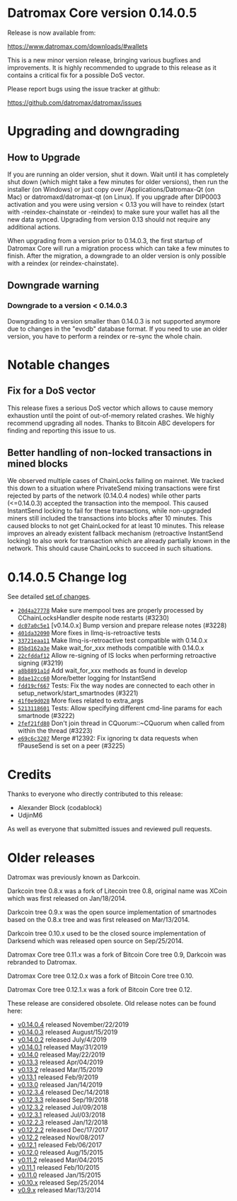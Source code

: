 Datromax Core version 0.14.0.5
==========================

Release is now available from:

  <https://www.datromax.com/downloads/#wallets>

This is a new minor version release, bringing various bugfixes and improvements.
It is highly recommended to upgrade to this release as it contains a critical
fix for a possible DoS vector.

Please report bugs using the issue tracker at github:

  <https://github.com/datromax/datromax/issues>


Upgrading and downgrading
=========================

How to Upgrade
--------------

If you are running an older version, shut it down. Wait until it has completely
shut down (which might take a few minutes for older versions), then run the
installer (on Windows) or just copy over /Applications/Datromax-Qt (on Mac) or
datromaxd/datromax-qt (on Linux). If you upgrade after DIP0003 activation and you were
using version < 0.13 you will have to reindex (start with -reindex-chainstate
or -reindex) to make sure your wallet has all the new data synced. Upgrading from
version 0.13 should not require any additional actions.

When upgrading from a version prior to 0.14.0.3, the
first startup of Datromax Core will run a migration process which can take a few minutes
to finish. After the migration, a downgrade to an older version is only possible with
a reindex (or reindex-chainstate).

Downgrade warning
-----------------

### Downgrade to a version < 0.14.0.3

Downgrading to a version smaller than 0.14.0.3 is not supported anymore due to changes
in the "evodb" database format. If you need to use an older version, you have to perform
a reindex or re-sync the whole chain.

Notable changes
===============

Fix for a DoS vector
--------------------

This release fixes a serious DoS vector which allows to cause memory exhaustion until the point of
out-of-memory related crashes. We highly recommend upgrading all nodes. Thanks to Bitcoin ABC
developers for finding and reporting this issue to us.

Better handling of non-locked transactions in mined blocks
----------------------------------------------------------

We observed multiple cases of ChainLocks failing on mainnet. We tracked this down to a situation where
PrivateSend mixing transactions were first rejected by parts of the network (0.14.0.4 nodes) while other parts
(<=0.14.0.3) accepted the transaction into the mempool. This caused InstantSend locking to fail for these
transactions, while non-upgraded miners still included the transactions into blocks after 10 minutes.
This caused blocks to not get ChainLocked for at least 10 minutes. This release improves an already existent
fallback mechanism (retroactive InstantSend locking) to also work for transaction which are already partially
known in the network. This should cause ChainLocks to succeed in such situations.

0.14.0.5 Change log
===================

See detailed [set of changes](https://github.com/datromax/datromax/compare/v0.14.0.4...datromax:v0.14.0.5).

- [`20d4a27778`](https://github.com/datromax/datromax/commit/dc07a0c5e1) Make sure mempool txes are properly processed by CChainLocksHandler despite node restarts (#3230)
- [`dc07a0c5e1`](https://github.com/datromax/datromax/commit/dc07a0c5e1) [v0.14.0.x] Bump version and prepare release notes (#3228)
- [`401da32090`](https://github.com/datromax/datromax/commit/401da32090) More fixes in llmq-is-retroactive tests
- [`33721eaa11`](https://github.com/datromax/datromax/commit/33721eaa11) Make llmq-is-retroactive test compatible with 0.14.0.x
- [`85bd162a3e`](https://github.com/datromax/datromax/commit/85bd162a3e) Make wait_for_xxx methods compatible with 0.14.0.x
- [`22cfddaf12`](https://github.com/datromax/datromax/commit/22cfddaf12) Allow re-signing of IS locks when performing retroactive signing (#3219)
- [`a8b8891a1d`](https://github.com/datromax/datromax/commit/a8b8891a1d) Add wait_for_xxx methods as found in develop
- [`8dae12cc60`](https://github.com/datromax/datromax/commit/8dae12cc60) More/better logging for InstantSend
- [`fdd19cf667`](https://github.com/datromax/datromax/commit/fdd19cf667) Tests: Fix the way nodes are connected to each other in setup_network/start_smartnodes (#3221)
- [`41f0e9d028`](https://github.com/datromax/datromax/commit/41f0e9d028) More fixes related to extra_args
- [`5213118601`](https://github.com/datromax/datromax/commit/5213118601) Tests: Allow specifying different cmd-line params for each smartnode (#3222)
- [`2fef21fd80`](https://github.com/datromax/datromax/commit/2fef21fd80) Don't join thread in CQuorum::~CQuorum when called from within the thread (#3223)
- [`e69c6c3207`](https://github.com/datromax/datromax/commit/e69c6c3207) Merge #12392: Fix ignoring tx data requests when fPauseSend is set on a peer (#3225)

Credits
=======

Thanks to everyone who directly contributed to this release:

- Alexander Block (codablock)
- UdjinM6

As well as everyone that submitted issues and reviewed pull requests.

Older releases
==============

Datromax was previously known as Darkcoin.

Darkcoin tree 0.8.x was a fork of Litecoin tree 0.8, original name was XCoin
which was first released on Jan/18/2014.

Darkcoin tree 0.9.x was the open source implementation of smartnodes based on
the 0.8.x tree and was first released on Mar/13/2014.

Darkcoin tree 0.10.x used to be the closed source implementation of Darksend
which was released open source on Sep/25/2014.

Datromax Core tree 0.11.x was a fork of Bitcoin Core tree 0.9,
Darkcoin was rebranded to Datromax.

Datromax Core tree 0.12.0.x was a fork of Bitcoin Core tree 0.10.

Datromax Core tree 0.12.1.x was a fork of Bitcoin Core tree 0.12.

These release are considered obsolete. Old release notes can be found here:

- [v0.14.0.4](https://github.com/datromax/datromax/blob/master/doc/release-notes/datromax/release-notes-0.14.0.4.md) released November/22/2019
- [v0.14.0.3](https://github.com/datromax/datromax/blob/master/doc/release-notes/datromax/release-notes-0.14.0.3.md) released August/15/2019
- [v0.14.0.2](https://github.com/datromax/datromax/blob/master/doc/release-notes/datromax/release-notes-0.14.0.2.md) released July/4/2019
- [v0.14.0.1](https://github.com/datromax/datromax/blob/master/doc/release-notes/datromax/release-notes-0.14.0.1.md) released May/31/2019
- [v0.14.0](https://github.com/datromax/datromax/blob/master/doc/release-notes/datromax/release-notes-0.14.0.md) released May/22/2019
- [v0.13.3](https://github.com/datromax/datromax/blob/master/doc/release-notes/datromax/release-notes-0.13.3.md) released Apr/04/2019
- [v0.13.2](https://github.com/datromax/datromax/blob/master/doc/release-notes/datromax/release-notes-0.13.2.md) released Mar/15/2019
- [v0.13.1](https://github.com/datromax/datromax/blob/master/doc/release-notes/datromax/release-notes-0.13.1.md) released Feb/9/2019
- [v0.13.0](https://github.com/datromax/datromax/blob/master/doc/release-notes/datromax/release-notes-0.13.0.md) released Jan/14/2019
- [v0.12.3.4](https://github.com/datromax/datromax/blob/master/doc/release-notes/datromax/release-notes-0.12.3.4.md) released Dec/14/2018
- [v0.12.3.3](https://github.com/datromax/datromax/blob/master/doc/release-notes/datromax/release-notes-0.12.3.3.md) released Sep/19/2018
- [v0.12.3.2](https://github.com/datromax/datromax/blob/master/doc/release-notes/datromax/release-notes-0.12.3.2.md) released Jul/09/2018
- [v0.12.3.1](https://github.com/datromax/datromax/blob/master/doc/release-notes/datromax/release-notes-0.12.3.1.md) released Jul/03/2018
- [v0.12.2.3](https://github.com/datromax/datromax/blob/master/doc/release-notes/datromax/release-notes-0.12.2.3.md) released Jan/12/2018
- [v0.12.2.2](https://github.com/datromax/datromax/blob/master/doc/release-notes/datromax/release-notes-0.12.2.2.md) released Dec/17/2017
- [v0.12.2](https://github.com/datromax/datromax/blob/master/doc/release-notes/datromax/release-notes-0.12.2.md) released Nov/08/2017
- [v0.12.1](https://github.com/datromax/datromax/blob/master/doc/release-notes/datromax/release-notes-0.12.1.md) released Feb/06/2017
- [v0.12.0](https://github.com/datromax/datromax/blob/master/doc/release-notes/datromax/release-notes-0.12.0.md) released Aug/15/2015
- [v0.11.2](https://github.com/datromax/datromax/blob/master/doc/release-notes/datromax/release-notes-0.11.2.md) released Mar/04/2015
- [v0.11.1](https://github.com/datromax/datromax/blob/master/doc/release-notes/datromax/release-notes-0.11.1.md) released Feb/10/2015
- [v0.11.0](https://github.com/datromax/datromax/blob/master/doc/release-notes/datromax/release-notes-0.11.0.md) released Jan/15/2015
- [v0.10.x](https://github.com/datromax/datromax/blob/master/doc/release-notes/datromax/release-notes-0.10.0.md) released Sep/25/2014
- [v0.9.x](https://github.com/datromax/datromax/blob/master/doc/release-notes/datromax/release-notes-0.9.0.md) released Mar/13/2014


